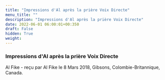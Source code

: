 ```yaml
---
title: "Impressions d'Al après la prière Voix Directe"
menu_title: ""
description: "Impressions d'Al après la prière Voix Directe"
date: 2022-06-01 06:00:01+00:350
draft: False
hidden: True
weight:
---
```

### Impressions d'Al après la prière Voix Directe

Al Fike - reçu par Al Fike le 8 Mars 2018, Gibsons, Colombie-Britannique, Canada.



